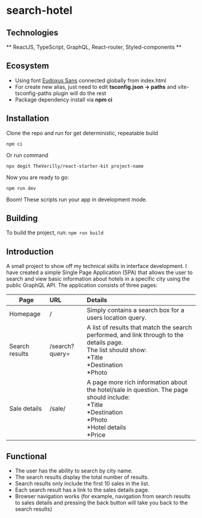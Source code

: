 # search-hotel

## Technologies
** ReactJS, TypeScript, GraphQL, React-router, Styled-components **


## Ecosystem
* Using font [Eudoxus Sans](https://stijndv.com/goodies/eudoxus-sans/) connected globally from index.html
* For create new alias, just need to edit **tsconfig.json -> paths** and vite-tsconfig-paths plugin will do the rest
* Package dependency install via **npm ci**


## Installation

Clone the repo and run for get deterministic, repeatable build

````npm ci````

Or run command

````npx degit TheVerilly/react-starter-kit project-name````

Now you are ready to go:

````npm run dev````

Boom! These scripts run your app in development mode.

## Building

To build the project, run:
````npm run build````

## Introduction
A small project to show off my technical skills in interface development.
I have created a simple Single Page Application (SPA) that allows the user to search and view basic information about hotels in a specific city using the public GraphQL API.
The application consists of three pages:


| Page           | URL                         | Details                                                                                                                                                           |
|----------------|:----------------------------|:------------------------------------------------------------------------------------------------------------------------------------------------------------------|
| Homepage       | /                           | Simply contains a search box for a users location query.                                                                                                          |
| Search results | /search?query=<search term> | A list of results that match the search performed, and link through to the details page. <br/>The list should show: <br/>*Title <br/>*Destination <br/>*Photo     |
| Sale details   | /sale/<ID>                  | A page more rich information about the hotel/sale in question. The page should include: <br/>*Title <br/>*Destination <br/>*Photo <br/>*Hotel details <br/>*Price |


## Functional
*  The user has the ability to search by city name.
*  The search results display the total number of results.
*  Search results only include the first 10 sales in the list.
*  Each search result has a link to the sales details page.
*  Browser navigation works (for example, navigation from search results to sales details and
pressing the back button will take you back to the search results)




